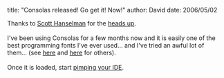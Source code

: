 
title: "Consolas released! Go get it! Now!"
author: David
date: 2006/05/02

Thanks to <a href="http://www.hanselman.com/blog/">Scott Hanselman</a> for the <a href="http://www.hanselman.com/blog/ConsolasFontFamilyNowAvailableForDownload.aspx">heads up</a>.<br /><br />I've been using Consolas for a few months now and it is easily one of the best programming fonts I've ever used... and I've tried an awful lot of them... (see <a href="http://www.lowing.org/fonts/">here</a> and <a href="http://www.proggyfonts.com/">here</a> for others).<br /><br />Once it is loaded, start <a href="http://www.codinghorror.com/blog/archives/000417.html">pimping your IDE</a>.<br />
